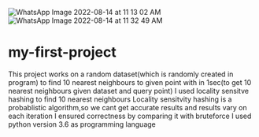 ![WhatsApp Image 2022-08-14 at 11 13 02 AM](https://user-images.githubusercontent.com/111186961/184525384-b61eebaa-420c-4ad5-beef-93243ca26248.jpeg)
![WhatsApp Image 2022-08-14 at 11 32 49 AM](https://user-images.githubusercontent.com/111186961/184525385-ccb63bc5-a130-4aa8-bcf5-2c01df684a1a.jpeg)


# my-first-project
This project works on a random dataset(which is randomly created in program) to find 10 nearest  neighbours to given point with in 1sec(to get 10 nearest neighbours given dataset and query point)
I used locality sensitve hashing to find 10 nearest neighbours
Locality sensitvity hashing is a probablistic algorithm,so we cant get accurate results and results vary on each iteration
I ensured correctness by comparing it with bruteforce
I used python  version 3.6 as programming language
